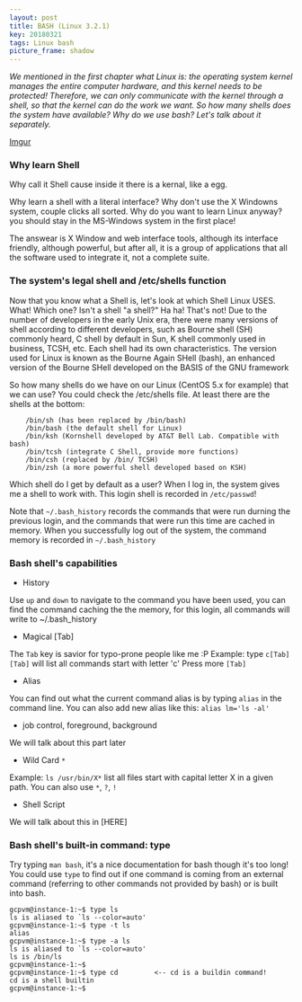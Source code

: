 ```yaml
---
layout: post
title: BASH (Linux 3.2.1)
key: 20180321
tags: Linux bash
picture_frame: shadow
---
```



*We mentioned in the first chapter what Linux is: the operating system kernel manages the entire computer hardware, and this kernel needs to be protected! Therefore, we can only communicate with the kernel through a shell, so that the kernel can do the work we want. So how many shells does the system have available? Why do we use bash? Let's talk about it separately.*
<!--more-->


[Imgur](https://i.imgur.com/bVC5nAh.png)


### Why learn Shell


Why call it Shell cause inside it there is a kernal, like a egg.


Why learn a shell with a literal interface? Why don't use the X Windowns system, couple clicks all sorted. Why do you want to learn Linux anyway? you should stay in the MS-Windows system in the first place!


The answear is X Window and web interface tools, although its interface friendly, although powerful, but after all, it is a group of applications that all the software used to integrate it, not a complete suite.


### The system's legal shell and /etc/shells function


Now that you know what a Shell is, let's look at which Shell Linux USES. What! Which one? Isn't a shell "a shell?" Ha ha! That's not! Due to the number of developers in the early Unix era, there were many versions of shell according to different developers, such as Bourne shell (SH) commonly heard, C shell by default in Sun, K shell commonly used in business, TCSH, etc. Each shell had its own characteristics. The version used for Linux is known as the Bourne Again SHell (bash), an enhanced version of the Bourne SHell developed on the BASIS of the GNU framework


So how many shells do we have on our Linux (CentOS 5.x for example) that we can use? You could check the /etc/shells file. At least there are the shells at the bottom:

```
    /bin/sh (has been replaced by /bin/bash)
    /bin/bash (the default shell for Linux)
    /bin/ksh (Kornshell developed by AT&T Bell Lab. Compatible with bash)
    /bin/tcsh (integrate C Shell, provide more functions)
    /bin/csh (replaced by /bin/ TCSH)
    /bin/zsh (a more powerful shell developed based on KSH)
```



Which shell do I get by default as a user? When I log in, the system gives me a shell to work with. This login shell is recorded in `/etc/passwd`!

Note that `~/.bash_history` records the commands that were run durning the previous login, and the commands that were run this time are cached in memory. When you successfully log out of the system, the command memory is recorded in `~/.bash_history`

### Bash shell's capabilities

- History

Use `up` and `down` to navigate to the command you have been used, you can find the command caching the the memory, for this login, all commands will write to ~/.bash_history


-  Magical [Tab]

The `Tab` key is savior for typo-prone people like me :P
Example: type `c[Tab][Tab]` will list all commands start with letter 'c'
Press more `[Tab]`


- Alias

You can find out what the current command alias is by typing `alias` in the command line. You can also add new alias like this:
`alias lm='ls -al'`


- job control, foreground, background

We will talk about this part later


- Wild Card `*`

Example: `ls /usr/bin/X*` list all files start with capital letter X in a given path. You can also use `*`, `?`, `!`


- Shell Script

We will talk about this in [HERE]


### Bash shell's built-in command: type


Try typing `man bash`, it's a nice documentation for bash though it's too long!
You could use `type` to find out if one command is coming from an external command (referring to other commands not provided by bash) or is built into bash.

```
gcpvm@instance-1:~$ type ls
ls is aliased to `ls --color=auto'
gcpvm@instance-1:~$ type -t ls
alias
gcpvm@instance-1:~$ type -a ls
ls is aliased to `ls --color=auto'
ls is /bin/ls
gcpvm@instance-1:~$
gcpvm@instance-1:~$ type cd         <-- cd is a buildin command!
cd is a shell builtin
gcpvm@instance-1:~$
```
